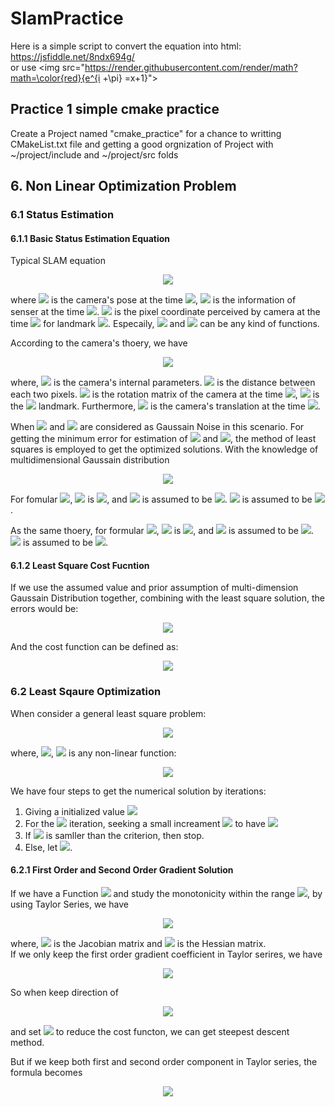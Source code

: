 # SlamPractice

Here is a simple script to convert the equation into html: https://jsfiddle.net/8ndx694g/    
or use \<img src="https://render.githubusercontent.com/render/math?math=\color{red}{e^{i +\pi} =x+1}"\>

## Practice 1 simple cmake practice
Create a Project named "cmake_practice" for a chance to writting CMakeList.txt file and getting a good orgnization of Project with ~/project/include and ~/project/src folds

## 6. Non Linear Optimization Problem
### 6.1 Status Estimation
#### 6.1.1 Basic Status Estimation Equation</center>

Typical SLAM equation  
<p align="center">
<img src="https://render.githubusercontent.com/render/math?math=\color{red}{\big\{ \begin{matrix} \mathbf{x}_{k} = \mathcal{F}(\mathbf{x}_{k-1}, \mathbf{u}_{k}) %2B \mathbf{w}_{k} \\ \mathbf{z}_{k,j} = \mathcal{H}(\mathbf{y}_{j},\mathbf{x}_{k}) %2B \mathbf{v}_{k,j}\end{matrix}}">    
</p>  

where <img src="https://render.githubusercontent.com/render/math?math=\color{red}{\mathbf{x}_{k}}"> is the camera's pose at the time <img src="https://render.githubusercontent.com/render/math?math=\color{red}{k}">, <img src="https://render.githubusercontent.com/render/math?math=\color{red}{\mathbf{u}_{k}}"> is the information of senser at the time <img src="https://render.githubusercontent.com/render/math?math=\color{red}{k}">. <img src="https://render.githubusercontent.com/render/math?math=\color{red}{\mathbf{z}_{k,j}}"> is the pixel coordinate perceived by camera at the time <img src="https://render.githubusercontent.com/render/math?math=\color{red}{k}"> for landmark <img src="https://render.githubusercontent.com/render/math?math=\color{red}{\mathbf{y}_{j}}">. Especaily, <img src="https://render.githubusercontent.com/render/math?math=\color{red}{\mathcal{F}}"> and <img src="https://render.githubusercontent.com/render/math?math=\color{red}{\mathcal{H}}"> can be any kind of functions.

According to the camera's thoery, we have  
<p align="center">
<img src="https://render.githubusercontent.com/render/math?math=\color{red}{s\mathbf{z}_{k,j}=\mathbf{K}(\mathbf{R}_{k}\mathbf{y}_{j}%2B\mathbf{t}_{k})}">
</p>   

where, <img src="https://render.githubusercontent.com/render/math?math=\color{red}{\mathbf{K}}"> is the camera's internal parameters. <img src="https://render.githubusercontent.com/render/math?math=\color{red}{s}"> is the distance between each two pixels. <img src="https://render.githubusercontent.com/render/math?math=\color{red}{\mathbf{R}_{k}}"> is the rotation matrix of the camera at the time <img src="https://render.githubusercontent.com/render/math?math=\color{red}{k}">, <img src="https://render.githubusercontent.com/render/math?math=\color{red}{\mathbf{y}_{j}}"> is the <img src="https://render.githubusercontent.com/render/math?math=\color{red}{j_{th}}"> landmark. Furthermore, <img src="https://render.githubusercontent.com/render/math?math=\color{red}{\mathbf{t}_{k}}"> is the camera's translation at the time <img src="https://render.githubusercontent.com/render/math?math=\color{red}{k}">.

When <img src="https://render.githubusercontent.com/render/math?math=\color{red}{\mathbf{w}_{k}}"> and <img src="https://render.githubusercontent.com/render/math?math=\color{red}{\mathbf{v}_{k,j}}"> are considered as Gaussain Noise in this scenario. For getting the minimum error for estimation of <img src="https://render.githubusercontent.com/render/math?math=\color{red}{\hat{\mathbf{x}}_{k}}"> and <img src="https://render.githubusercontent.com/render/math?math=\color{red}{\hat{\mathbf{z}}_{j,k}}">, the method of least squares is employed to get the optimized solutions. With the knowledge of multidimensional Gaussain distribution    
<p align="center">
<img src="https://render.githubusercontent.com/render/math?math=\color{red}{p(\cdot)=\frac{1}{(2\pi)^{N}det(\Sigma)}exp\big(-\frac{1}{2}(\mathbf{\cdot}-\mathbf{\mu})^{T}\Sigma^{-1}(\mathbf{\cdot}-\mathbf{\mu})\big)}">
</p>  

For fomular <img src="https://render.githubusercontent.com/render/math?math=\color{red}{\mathbf{x}_{k} = f(\mathbf{x}_{k-1}, \mathbf{u}_{k}) %2B \mathbf{w}_{k}}">, <img src="https://render.githubusercontent.com/render/math?math=\color{red}{\bullet}"> is <img src="https://render.githubusercontent.com/render/math?math=\color{red}{\mathbf{w}_{k}}">, and <img src="https://render.githubusercontent.com/render/math?math=\color{red}{\mathbf{\mu}_{k}}"> is assumed to be <img src="https://render.githubusercontent.com/render/math?math=\color{red}{0}">. <img src="https://render.githubusercontent.com/render/math?math=\color{red}{\mathbf{\Sigma}_{k}}"> is assumed to be <img src="https://render.githubusercontent.com/render/math?math=\color{red}{\mathbf{O}_{k}}">.

As the same thoery, for formular <img src="https://render.githubusercontent.com/render/math?math=\color{red}{\mathbf{z}_{k,j} = h(\mathbf{y}_{j},\mathbf{x}_{k}) %2B \mathbf{v}_{k,j}}">, <img src="https://render.githubusercontent.com/render/math?math=\color{red}{\bullet}"> is <img src="https://render.githubusercontent.com/render/math?math=\color{red}{\mathbf{v}_{k,j}}">, and <img src="https://render.githubusercontent.com/render/math?math=\color{red}{\mathbf{\mu}_{k}}"> is assumed to be <img src="https://render.githubusercontent.com/render/math?math=\color{red}{0}">. <img src="https://render.githubusercontent.com/render/math?math=\color{red}{\mathbf{\Sigma}_{k}}"> is assumed to be <img src="https://render.githubusercontent.com/render/math?math=\color{red}{\mathbf{Q}_{k}}">.

#### 6.1.2 Least Square Cost Fucntion

If we use the assumed value and prior assumption of multi-dimension Gaussain Distribution together, combining with the least square solution, the errors would be:   
<p align="center">
<img src="https://render.githubusercontent.com/render/math?math=\color{red}{\begin{matrix} e_{u,k} = x_{k} -f(x_{k-1}, u_{k}) \\ e_{z,j,k} = z_{k,j} -h(x_{k}, y_{j})\end{matrix}}">
</p>

And the cost function can be defined as:   
<p align="center">
<img src="https://render.githubusercontent.com/render/math?math=\color{red}{minJ(x,y)=\Sigma_{k}e^{T}_{k,u} O^{-1}_{k} e_{k,u} %2B \Sigma_{j}\Sigma_{k} e^{T}_{z, k, j} Q^{-1}_{k,j}e_{z,k,j}}">
</p>

### 6.2 Least Sqaure Optimization

When consider a general least square problem: 
<p align="center">
<img src="https://render.githubusercontent.com/render/math?math=\color{red}{\min_{x}F(x) = \frac{1}{2}\bigg\|f(x)\bigg\|^{2}_{2}}"> 
</p>

where, <img src="https://render.githubusercontent.com/render/math?math=\color{red}{x\in \mathbb{R}^{n}}">, <img src="https://render.githubusercontent.com/render/math?math=\color{red}{f}"> is any non-linear function:  
<p align="center">
<img src="https://render.githubusercontent.com/render/math?math=\color{red}{f(x): \mathbb{R}^{n}\rightarrow \mathbb{R}}">
</p>

We have four steps to get the numerical solution by iterations:   
1. Giving a initialized value <img src="https://render.githubusercontent.com/render/math?math=\color{red}{x_{0}}">
2. For the <img src="https://render.githubusercontent.com/render/math?math=\color{red}{k_{th}}"> iteration, seeking a small increament <img src="https://render.githubusercontent.com/render/math?math=\color{red}{\Delta x_{k}}"> to have <img src="https://render.githubusercontent.com/render/math?math=\color{red}{\Delta x_{k} = \argmin \bigg\|f(x_{k} %2B \Delta x_{k})\bigg\|^{2}_{2}}">
3. If <img src="https://render.githubusercontent.com/render/math?math=\color{red}{\Delta x_{k}}"> is samller than the criterion, then stop.
4. Else, let <img src="https://render.githubusercontent.com/render/math?math=\color{red}{x_{k+1}=x_{k}%2B\Delta x_{k}}">.

#### 6.2.1 First Order and Second Order Gradient Solution
If we have a Function <img src="https://render.githubusercontent.com/render/math?math=\color{red}{\mathbf{F}(x)}"> and study the monotonicity within the range <img src="https://render.githubusercontent.com/render/math?math=\color{red}{x_{k}%2B\Delta x_{k}}">, by using Taylor Series, we have  
<p align="center">
<img src="https://render.githubusercontent.com/render/math?math=\color{red}{F(x_k%2B\Delta x_k) \approx F(x_k) %2B \mathbf{J}(x_k)^{T}\Delta x_k %2B \frac{1}{2}\Delta x_k^T\mathbf{H}(x_k)\Delta x_k}">
</p>

where, <img src="https://render.githubusercontent.com/render/math?math=\color{red}{\mathbf{J}}"> is the Jacobian matrix and <img src="https://render.githubusercontent.com/render/math?math=\color{red}{\mathbf{H}}"> is the Hessian matrix.  
If we only keep the first order gradient coefficient in Taylor serires, we have  
<p align="center">
<img src="https://render.githubusercontent.com/render/math?math=\color{red}{\Delta x^{\ast} = arg min \big( F(x_k) %2B \mathbf{J}(x_k)^{T}\Delta x_k \big)}">
</p>

So when keep direction of  
<p align="center">
<img src="https://render.githubusercontent.com/render/math?math=\color{red}{\Delta x^{\ast} = -\mathbf{J}(x_k)}">
</p>

and set <img src="https://render.githubusercontent.com/render/math?math=\color{red}{\lambda}"> to reduce the cost functon, we can get steepest descent method.

But if we keep both first and second order component in Taylor series, the formula becomes   
<p align="center">
<img src="https://render.githubusercontent.com/render/math?math=\color{red}{\Delta x^{\ast} = arg min \big( F(x_k) %2B \mathbf{J}(x_k)^{T}\Delta x_k %2B \frac{1}{2}\Delta x_k^T\mathbf{H}(x_k)\Delta x_k\big)}">
</p>







